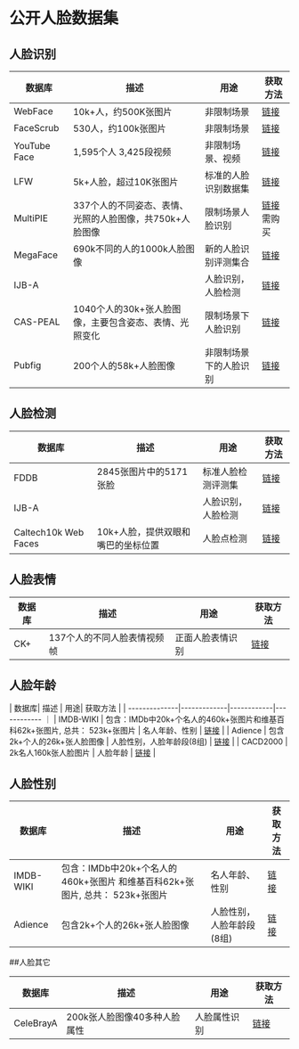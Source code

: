 # 公开人脸数据集

## 人脸识别
| 数据库| 描述| 用途| 获取方法 |
| --------------|-------------|------------|------------ |
| WebFace      | 10k+人，约500K张图片 | 非限制场景 | [链接](http://www.cbsr.ia.ac.cn/english/CASIA-WebFace-Database.html) |
| FaceScrub      | 530人，约100k张图片      |   非限制场景 |[链接](http://vintage.winklerbros.net/facescrub.html)  |
| YouTube Face | 1,595个人 3,425段视频       |    非限制场景、视频 | [链接](http://www.cs.tau.ac.il/~wolf/ytfaces/) |
| LFW | 5k+人脸，超过10K张图片      |  标准的人脸识别数据集|[链接](http://vis-www.cs.umass.edu/lfw/) |
| MultiPIE | 337个人的不同姿态、表情、光照的人脸图像，共750k+人脸图像 | 限制场景人脸识别 | [链接](http://www.multipie.org/) 需购买 |
| MegaFace | 690k不同的人的1000k人脸图像 | 新的人脸识别评测集合|[链接](http://megaface.cs.washington.edu/) |
| IJB-A | | 人脸识别，人脸检测 |[链接](http://www.nist.gov/itl/iad/ig/ijba_request.cfm) |
| CAS-PEAL | 1040个人的30k+张人脸图像，主要包含姿态、表情、光照变化 | 限制场景下人脸识别 | [链接](http://www.jdl.ac.cn/peal/index.html) |
| Pubfig | 200个人的58k+人脸图像 | 非限制场景下的人脸识别 | [链接](http://www.cs.columbia.edu/CAVE/databases/pubfig/) |


## 人脸检测
| 数据库| 描述| 用途| 获取方法 |
| --------------|-------------|------------|------------ |
| FDDB | 2845张图片中的5171张脸 | 标准人脸检测评测集 | [链接](http://vis-www.cs.umass.edu/fddb/) |
| IJB-A | |人脸识别，人脸检测 |[链接](http://www.nist.gov/itl/iad/ig/ijba_request.cfm) |
| Caltech10k Web Faces</b> | 10k+人脸，提供双眼和嘴巴的坐标位置 | 人脸点检测| [链接](http://www.vision.caltech.edu/Image_Datasets/Caltech_10K_WebFaces/#Description) |

## 人脸表情
| 数据库| 描述| 用途| 获取方法 |
| --------------|-------------|------------|------------ |
| CK+ | 137个人的不同人脸表情视频帧| 正面人脸表情识别 |[链接](http://www.pitt.edu/~emotion/ck-spread.htm) |

## 人脸年龄
| 数据库| 描述 | 用途| 获取方法 |
| --------------|-------------|------------|------------ ｜
| IMDB-WIKI     |  包含：IMDb中20k+个名人的460k+张图片和维基百科62k+张图片, 总共： 523k+张图片 | 名人年龄、性别 | [链接](https://data.vision.ee.ethz.ch/cvl/rrothe/imdb-wiki/) |
| Adience | 包含2k+个人的26k+张人脸图像 | 人脸性别，人脸年龄段(8组) | [链接](http://www.openu.ac.il/home/hassner/Adience/data.html) |
| CACD2000</b> | 2k名人160k张人脸图片 | 人脸年龄 | [链接](http://bcsiriuschen.github.io/CARC/) |

## 人脸性别
| 数据库| 描述| 用途| 获取方法 |
| --------------|-------------|------------|------------ |
| IMDB-WIKI</b>     |  包含：IMDb中20k+个名人的460k+张图片 和维基百科62k+张图片, 总共： 523k+张图片 | 名人年龄、性别 | [链接](https://data.vision.ee.ethz.ch/cvl/rrothe/imdb-wiki/) |
| Adience | 包含2k+个人的26k+张人脸图像 | 人脸性别，人脸年龄段(8组) | [链接](http://www.openu.ac.il/home/hassner/Adience/data.html) |

##人脸其它

| 数据库| 描述| 用途| 获取方法 |
| --------------|-------------|------------|------------ |
| CeleBrayA | 200k张人脸图像40多种人脸属性| 人脸属性识别| [链接](http://mmlab.ie.cuhk.edu.hk/projects/CelebA.html) |

